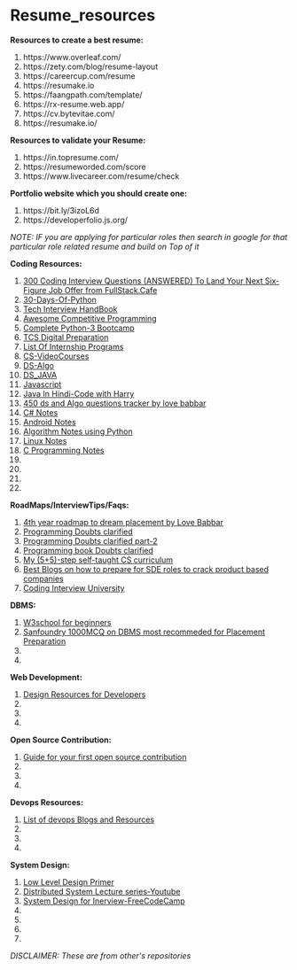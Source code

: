 # Resume_resources
**Resources to create a best resume:**

<ol>
  <li>https://www.overleaf.com/</li>
  <li>https://zety.com/blog/resume-layout</li>
  <li>https://careercup.com/resume</li>
  <li>https://resumake.io</li> 
  <li>https://faangpath.com/template/</li>
  <li>https://rx-resume.web.app/</li>
  <li>https://cv.bytevitae.com/</li>
  <li>https://resumake.io/</li>
</ol>
  
  
**Resources to validate your Resume:**
<ol>
  <li>https://in.topresume.com/</li>
  <li>https://resumeworded.com/score</li>
  <li>https://www.livecareer.com/resume/check</li>
</ol>
  
 
**Portfolio website which you should create one:**
 <ol>
   <li>https://bit.ly/3izoL6d</li>
   <li>https://developerfolio.js.org/</li>
  </ol>
  
  *NOTE: IF you are applying for particular roles then search in google for that particular role related resume and build on Top of it*
  
  **Coding Resources:**
  <ol>
  <li><a href="https://github.com/aershov24/coding-interview-questions">300 Coding Interview Questions (ANSWERED) To Land Your Next Six-Figure Job Offer from FullStack.Cafe</a></li>
  <li><a href="https://github.com/Asabeneh/30-Days-Of-Python">30-Days-Of-Python</a></li>
  <li><a href="https://github.com/yangshun/tech-interview-handbook">Tech Interview HandBook</a></li>
  <li><a href="https://github.com/lnishan/awesome-competitive-programming">Awesome Competitive Programming</a></li>
  <li><a href="https://github.com/Pierian-Data/Complete-Python-3-Bootcamp">Complete Python-3 Bootcamp</a></li>
  <li><a href="https://github.com/rafi007akhtar/tcs-digital-prep">TCS Digital Preparation</a></li>
  <li><a href="https://github.com/deepanshu1422/List-Of-Open-Source-Internships-Programs">List Of Internship Programs</a></li>
  <li><a href="https://github.com/Developer-Y/cs-video-courses">CS-VideoCourses</a></li>
  <li><a href="https://github.com/sparsh-99/DS-Algo">DS-Algo</a></li>
  <li><a href="https://github.com/SyamSundarKirubakaran/DSA_Java">DS_JAVA</a></li>
  <li><a href="http://speakingjs.com/es5/ch01.html">Javascript</a></li>
  <li><a href="https://www.youtube.com/playlist?list=PLu0W_9lII9agS67Uits0UnJyrYiXhDS6q">Java In Hindi-Code with Harry</a></li>
  <li><a href="https://450dsa.com/">450 ds and Algo questions tracker by love babbar</a></li>
  <li><a href="https://books.goalkicker.com/CSharpBook/">C# Notes</a></li>
  <li><a href="https://books.goalkicker.com/AndroidBook/">Android Notes</a></li>
  <li><a href="https://books.goalkicker.com/AlgorithmsBook/">Algorithm Notes using Python</a></li>
  <li><a href="https://books.goalkicker.com/LinuxBook/">Linux Notes</a></li>
  <li><a href="https://books.goalkicker.com/CBook/">C Programming Notes</a></li>
  <li><a href=""></a></li>
  <li><a href=""></a></li>
  <li><a href=""></a></li>
  <li><a href=""></a></li>
  </ol>
  
   **RoadMaps/InterviewTips/Faqs:**
  
  <ol>
  <li><a href="https://whimsical.com/4th-year-roadmap-to-dream-placement-WB2HTZixtsohXoDcvr6Me7">4th year roadmap to dream placement by Love Babbar</a></li>
  <li><a href="https://www.reddit.com/r/programming/wiki/faq">Programming Doubts clarified </a></li>
  <li><a href="https://www.reddit.com/r/learnprogramming/wiki/faq">Programming Doubts clarified part-2</a></li>
  <li><a href="https://www.reddit.com/r/learnprogramming/wiki/books">Programming book Doubts clarified</a></li>
  <li><a href="https://www.reddit.com/r/learnprogramming/comments/gsansp/my_55step_selftaught_cs_curriculum_updated/">My (5+5)-step self-taught CS curriculum</a></li>
  <li><a href="https://workat.tech/resources/">Best Blogs on how to prepare for SDE roles to crack product based companies</a></li>
  <li><a href="https://github.com/jwasham/coding-interview-university">Coding Interview University</a></li>
  </ol>
  
  **DBMS:**
  
  <ol>
  <li><a href="https://www.w3schools.com/">W3school for beginners</a></li>
  <li><a href="https://www.sanfoundry.com/1000-database-management-system-questions-answers/">Sanfoundry 1000MCQ on DBMS most recommeded for Placement Preparation</a></li>
  <li><a href=""></a></li>
  <li><a href=""></a></li>
  </ol>
  
  **Web Development:**
  
  <ol>
  <li><a href="https://github.com/bradtraversy/design-resources-for-developers">Design Resources for Developers</a></li>
  <li><a href=""></a></li>
  <li><a href=""></a></li>
  <li><a href=""></a></li>
  </ol>
  
  **Open Source Contribution:**
  
  <ol>
  <li><a href="https://dev.to/naman56/guide-for-your-first-open-source-contribution-2136">Guide for your first open source contribution</a></li>
  <li><a href=""></a></li>
  <li><a href=""></a></li>
  <li><a href=""></a></li>
  </ol>
  
  **Devops Resources:**
  
  <ol>
  <li><a href="https://devopscube.com/list-of-devops-blogs-and-resources/">List of devops Blogs and Resources</a></li>
  <li><a href=""></a></li>
  <li><a href=""></a></li>
  <li><a href=""></a></li>
  </ol>
  
   **System Design:**
  
  <ol>
  <li><a href="https://github.com/prasadgujar/low-level-design-primer">Low Level Design Primer</a></li>
  <li><a href="https://www.youtube.com/playlist?list=PLeKd45zvjcDFUEv_ohr_HdUFe97RItdiB">Distributed System Lecture series-Youtube</a></li>
  <li><a href="https://www.freecodecamp.org/news/systems-design-for-interviews/">System Design for Inerview-FreeCodeCamp</a></li>
  <li><a href=""></a></li>
  <li><a href=""></a></li>
  <li><a href=""></a></li>
  <li><a href=""></a></li>
  </ol>
  
  *DISCLAIMER: These are from other's repositories*
